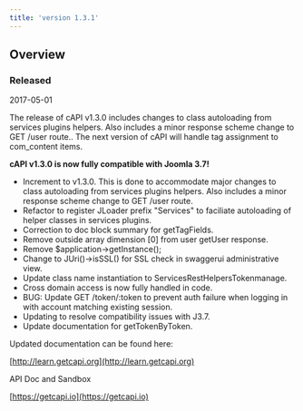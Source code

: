 ```yaml
---
title: 'version 1.3.1'
---
```


## Overview
### Released 
2017-05-01

The release of cAPI v1.3.0 includes changes to class autoloading from services plugins helpers. Also includes a minor response scheme change to GET /user route.. The next version of cAPI will handle tag assignment to com_content items.

**cAPI v1.3.0 is now fully compatible with Joomla 3.7!**

* Increment to v1.3.0. This is done to accommodate major changes to class autoloading from services plugins helpers. Also includes a minor response scheme change to GET /user route.
* Refactor to register JLoader prefix "Services" to faciliate autoloading of helper classes in services plugins.
* Correction to doc block summary for getTagFields.
* Remove outside array dimension [0] from user getUser response.
* Remove $application->getInstance();
* Change to JUri()->isSSL() for SSL check in swaggerui administrative view.
* Update class name instantiation to ServicesRestHelpersTokenmanage.
* Cross domain access is now fully handled in code.
* BUG: Update GET /token/:token to prevent auth failure when logging in with account matching existing session.
* Updating to resolve compatibility issues with J3.7.
* Update documentation for getTokenByToken.

Updated documentation can be found here:

[http://learn.getcapi.org](http://learn.getcapi.org)

API Doc and Sandbox

[https://getcapi.io](https://getcapi.io)